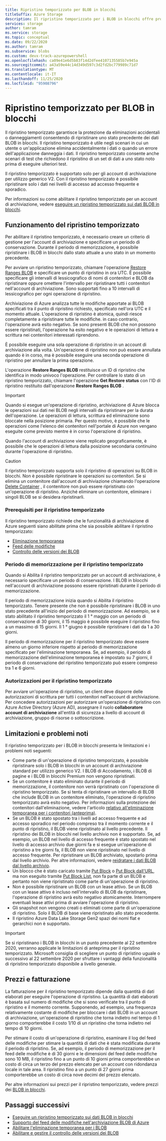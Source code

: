 ```yaml
---
title: Ripristino temporizzato per BLOB in blocchi
titleSuffix: Azure Storage
description: Il ripristino temporizzato per i BLOB in blocchi offre protezione da eliminazioni accidentali o danneggiamenti consentendo di ripristinare uno stato precedente di un account di archiviazione in un determinato momento.
services: storage
author: tamram
ms.service: storage
ms.topic: conceptual
ms.date: 09/22/2020
ms.author: tamram
ms.subservice: blobs
ms.custom: devx-track-azurepowershell
ms.openlocfilehash: ca09e41e6d5b83f14d2dfee4107135585b7e945a
ms.sourcegitcommit: a43a59e44c14d349d597c3d2fd2bc779989c71d7
ms.translationtype: MT
ms.contentlocale: it-IT
ms.lasthandoff: 11/25/2020
ms.locfileid: "95908796"
---
```

# <a name="point-in-time-restore-for-block-blobs"></a>Ripristino temporizzato per BLOB in blocchi

Il ripristino temporizzato garantisce la protezione da eliminazioni accidentali o danneggiamenti consentendo di ripristinare uno stato precedente dei dati BLOB in blocchi. Il ripristino temporizzato è utile negli scenari in cui un utente o un'applicazione elimina accidentalmente i dati o quando un errore dell'applicazione danneggia i dati. Il ripristino temporizzato consente anche scenari di test che richiedono il ripristino di un set di dati a uno stato noto prima di eseguire ulteriori test.

Il ripristino temporizzato è supportato solo per gli account di archiviazione per utilizzo generico V2. Con il ripristino temporizzato è possibile ripristinare solo i dati nei livelli di accesso ad accesso frequente e sporadico.

Per informazioni su come abilitare il ripristino temporizzato per un account di archiviazione, vedere [eseguire un ripristino temporizzato sui dati BLOB in blocchi](point-in-time-restore-manage.md).

## <a name="how-point-in-time-restore-works"></a>Funzionamento del ripristino temporizzato

Per abilitare il ripristino temporizzato, è necessario creare un criterio di gestione per l'account di archiviazione e specificare un periodo di conservazione. Durante il periodo di memorizzazione, è possibile ripristinare i BLOB in blocchi dallo stato attuale a uno stato in un momento precedente.

Per avviare un ripristino temporizzato, chiamare l'operazione [Restore Ranges BLOB](/rest/api/storagerp/storageaccounts/restoreblobranges) e specificare un punto di ripristino in ora UTC. È possibile specificare gli intervalli di lessicografico di nomi di contenitori e BLOB da ripristinare oppure omettere l'intervallo per ripristinare tutti i contenitori nell'account di archiviazione. Sono supportati fino a 10 intervalli di lessicografico per ogni operazione di ripristino.

Archiviazione di Azure analizza tutte le modifiche apportate ai BLOB specificati tra il punto di ripristino richiesto, specificato nell'ora UTC e il momento attuale. L'operazione di ripristino è atomica, quindi riesce completamente a ripristinare tutte le modifiche. in caso contrario, l'operazione avrà esito negativo. Se sono presenti BLOB che non possono essere ripristinati, l'operazione ha esito negativo e le operazioni di lettura e scrittura nei contenitori interessati riprendono.

È possibile eseguire una sola operazione di ripristino in un account di archiviazione alla volta. Un'operazione di ripristino non può essere annullata quando è in corso, ma è possibile eseguire una seconda operazione di ripristino per annullare la prima operazione.

L'operazione **Restore Ranges BLOB** restituisce un ID di ripristino che identifica in modo univoco l'operazione. Per controllare lo stato di un ripristino temporizzato, chiamare l'operazione **Get Restore status** con l'ID di ripristino restituito dall'operazione **Restore Ranges BLOB** .

> [!IMPORTANT]
> Quando si esegue un'operazione di ripristino, archiviazione di Azure blocca le operazioni sui dati nei BLOB negli intervalli da ripristinare per la durata dell'operazione. Le operazioni di lettura, scrittura ed eliminazione sono bloccate nella posizione primaria. Per questo motivo, è possibile che le operazioni come l'elenco dei contenitori nell'portale di Azure non vengano eseguite come previsto mentre è in corso l'operazione di ripristino.
>
> Quando l'account di archiviazione viene replicato geograficamente, è possibile che le operazioni di lettura dalla posizione secondaria continuino durante l'operazione di ripristino.

> [!CAUTION]
> Il ripristino temporizzato supporta solo il ripristino di operazioni su BLOB in blocchi. Non è possibile ripristinare le operazioni su contenitori. Se si elimina un contenitore dall'account di archiviazione chiamando l'operazione [Delete Container](/rest/api/storageservices/delete-container) , il contenitore non può essere ripristinato con un'operazione di ripristino. Anziché eliminare un contenitore, eliminare i singoli BLOB se si desidera ripristinarli.

### <a name="prerequisites-for-point-in-time-restore"></a>Prerequisiti per il ripristino temporizzato

Il ripristino temporizzato richiede che le funzionalità di archiviazione di Azure seguenti siano abilitate prima che sia possibile abilitare il ripristino temporizzato:

- [Eliminazione temporanea](./soft-delete-blob-overview.md)
- [Feed delle modifiche](storage-blob-change-feed.md)
- [Controllo delle versioni dei BLOB](versioning-overview.md)

### <a name="retention-period-for-point-in-time-restore"></a>Periodo di memorizzazione per il ripristino temporizzato

Quando si Abilita il ripristino temporizzato per un account di archiviazione, è necessario specificare un periodo di conservazione. I BLOB in blocchi nell'account di archiviazione possono essere ripristinati durante il periodo di memorizzazione.

Il periodo di memorizzazione inizia quando si Abilita il ripristino temporizzato. Tenere presente che non è possibile ripristinare i BLOB in uno stato precedente all'inizio del periodo di memorizzazione. Ad esempio, se è stato abilitato il ripristino temporizzato il 1 ° maggio con un periodo di conservazione di 30 giorni, il 15 maggio è possibile eseguire il ripristino fino a un massimo di 15 giorni. Il 1 ° giugno è possibile ripristinare i dati da 1 a 30 giorni.

Il periodo di memorizzazione per il ripristino temporizzato deve essere almeno un giorno inferiore rispetto al periodo di memorizzazione specificato per l'eliminazione temporanea. Se, ad esempio, il periodo di memorizzazione dell'eliminazione temporanea è impostato su 7 giorni, il periodo di conservazione del ripristino temporizzato può essere compreso tra 1 e 6 giorni.

### <a name="permissions-for-point-in-time-restore"></a>Autorizzazioni per il ripristino temporizzato

Per avviare un'operazione di ripristino, un client deve disporre delle autorizzazioni di scrittura per tutti i contenitori nell'account di archiviazione. Per concedere autorizzazioni per autorizzare un'operazione di ripristino con Azure Active Directory (Azure AD), assegnare il ruolo **collaboratore account di archiviazione** all'entità di sicurezza a livello di account di archiviazione, gruppo di risorse o sottoscrizione.

## <a name="limitations-and-known-issues"></a>Limitazioni e problemi noti

Il ripristino temporizzato per i BLOB in blocchi presenta le limitazioni e i problemi noti seguenti:

- Come parte di un'operazione di ripristino temporizzato, è possibile ripristinare solo i BLOB in blocchi in un account di archiviazione standard per utilizzo generico V2. I BLOB di Accodamento, i BLOB di pagine e i BLOB in blocchi Premium non vengono ripristinati. 
- Se un contenitore è stato eliminato durante il periodo di memorizzazione, il contenitore non verrà ripristinato con l'operazione di ripristino temporizzato. Se si tenta di ripristinare un intervallo di BLOB che include BLOB in un contenitore eliminato, l'operazione di ripristino temporizzato avrà esito negativo. Per informazioni sulla protezione dei contenitori dall'eliminazione, vedere l'articolo [relativo all'eliminazione temporanea per i contenitori (anteprima)](soft-delete-container-overview.md).
- Se un BLOB è stato spostato tra i livelli ad accesso frequente e ad accesso sporadico nel periodo compreso tra il momento corrente e il punto di ripristino, il BLOB viene ripristinato al livello precedente. Il ripristino dei BLOB in blocchi nel livello archivio non è supportato. Se, ad esempio, un BLOB nel livello di accesso frequente è stato spostato nel livello di accesso archivio due giorni fa e si esegue un'operazione di ripristino a tre giorni fa, il BLOB non viene ripristinato nel livello di accesso frequente. Per ripristinare un BLOB archiviato, spostarlo prima dal livello archivio. Per altre informazioni, vedere [reidratare i dati BLOB dal livello archivio](storage-blob-rehydration.md).
- Un blocco che è stato caricato tramite [Put Block](/rest/api/storageservices/put-block) o [Put Block dall'URL](/rest/api/storageservices/put-block-from-url), ma non eseguito tramite [Put Block List](/rest/api/storageservices/put-block-list), non fa parte di un BLOB e pertanto non viene ripristinato come parte di un'operazione di ripristino.
- Non è possibile ripristinare un BLOB con un lease attivo. Se un BLOB con un lease attivo è incluso nell'intervallo di BLOB da ripristinare, l'operazione di ripristino avrà esito negativo atomicamente. Interrompere eventuali lease attivi prima di avviare l'operazione di ripristino.
- Gli snapshot non vengono creati o eliminati come parte di un'operazione di ripristino. Solo il BLOB di base viene ripristinato allo stato precedente.
- Il ripristino Azure Data Lake Storage Gen2 spazi dei nomi flat e gerarchici non è supportato.

> [!IMPORTANT]
> Se si ripristinano i BLOB in blocchi in un punto precedente al 22 settembre 2020, verranno applicate le limitazioni di anteprima per il ripristino temporizzato. Microsoft consiglia di scegliere un punto di ripristino uguale o successivo al 22 settembre 2020 per sfruttare i vantaggi della funzionalità di ripristino temporizzato disponibile a livello generale.

## <a name="pricing-and-billing"></a>Prezzi e fatturazione

La fatturazione per il ripristino temporizzato dipende dalla quantità di dati elaborati per eseguire l'operazione di ripristino. La quantità di dati elaborati è basata sul numero di modifiche che si sono verificate tra il punto di ripristino e il momento corrente. Supponendo, ad esempio, una frequenza relativamente costante di modifiche per bloccare i dati BLOB in un account di archiviazione, un'operazione di ripristino che torna indietro nel tempo di 1 giorno comporterebbe il costo 1/10 di un ripristino che torna indietro nel tempo di 10 giorni.

Per stimare il costo di un'operazione di ripristino, esaminare il log del feed delle modifiche per stimare la quantità di dati che è stata modificata durante il periodo di ripristino. Se, ad esempio, il periodo di memorizzazione per il feed delle modifiche è di 30 giorni e le dimensioni del feed delle modifiche sono 10 MB, il ripristino fino a un punto di 10 giorni prima comporterebbe un costo di circa un terzo del prezzo elencato per un account con ridondanza locale in tale area. Il ripristino fino a un punto di 27 giorni prima comporterebbe un costo di circa nove decimi del prezzo elencato.

Per altre informazioni sui prezzi per il ripristino temporizzato, vedere prezzi dei [BLOB in blocchi](https://azure.microsoft.com/pricing/details/storage/blobs/).

## <a name="next-steps"></a>Passaggi successivi

- [Eseguire un ripristino temporizzato sui dati BLOB in blocchi](point-in-time-restore-manage.md)
- [Supporto del feed delle modifiche nell'archiviazione BLOB di Azure](storage-blob-change-feed.md)
- [Abilitare l'eliminazione temporanea per i BLOB](./soft-delete-blob-enable.md)
- [Abilitare e gestire il controllo delle versioni dei BLOB](versioning-enable.md)